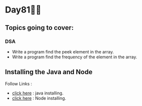# Day81🧑‍💻
## Topics going to cover: 
### DSA
- Write a program find the peek element in the array.
- Write a program find the frequency of the element in the array.

## Installing the Java and Node 
Follow Links : 
- [click here](https://www.java.com/en/download/help/download_options.html) : java installing.
- [click here](https://nodejs.org/en/download) : Node installing.